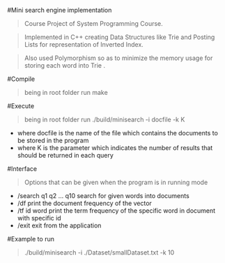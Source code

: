 #Mini search engine implementation

>Course Project of System Programming Course.

>Implemented in C++ creating Data Structures like Trie and Posting Lists for
representation of Inverted Index.

>Also used Polymorphism so as to minimize the memory usage for storing each
word into Trie .

#Compile

> being in root folder run make

#Execute

>being in root folder run ./build/minisearch -i docfile -k K
- where docfile is the name of the file which contains the documents to be
    stored in the program
- where K is the parameter which indicates the number of results that should
    be returned in each query

#Interface

>Options that can be given when the program is in running mode
- /search q1 q2 ... q10
    search for given words into documents
- /df
    print the document frequency of the vector
- /tf id word
    print the term frequency of the specific word in document with
    specific id
- /exit
    exit from the application

#Example to run

>./build/minisearch -i ./Dataset/smallDataset.txt -k 10
